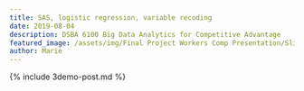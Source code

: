 ```yaml
---
title: SAS, logistic regression, variable recoding
date: 2019-08-04
description: DSBA 6100 Big Data Analytics for Competitive Advantage 
featured_image: /assets/img/Final Project Workers Comp Presentation/Slide12.PNG
author: Marie
---
```


{% include 3demo-post.md %}

